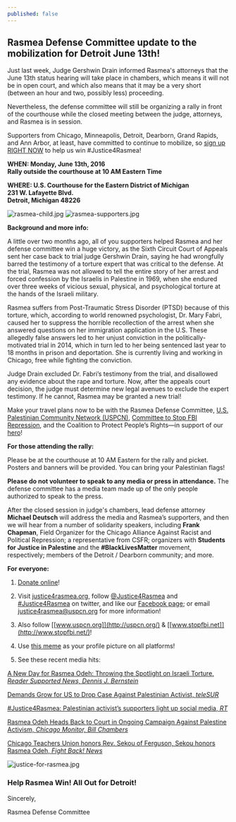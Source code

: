```yaml
---
published: false
---
```

## Rasmea Defense Committee update to the mobilization for Detroit June 13th! 

Just last week, Judge Gershwin Drain informed Rasmea's attorneys that the June 13th status hearing will take place in chambers, which means it will not be in open court, and which also means that it may be a very short (between an hour and two, possibly less) proceeding.

Nevertheless, the defense committee will still be organizing a rally in front of the courthouse while the closed meeting between the judge, attorneys, and Rasmea is in session. 

Supporters from Chicago, Minneapolis, Detroit, Dearborn, Grand Rapids, and Ann Arbor, at least, have committed to continue to mobilize, so [sign up RIGHT NOW](https://docs.google.com/forms/d/1ru4N5poBF6KsKCmq7ufDuNAGKX7dkoaVKGMFMsvNiaw/viewform?c=0&w=1) to help us win #Justice4Rasmea!
 
**WHEN: Monday, June 13th, 2016
<br>Rally outside the courthouse at 10 AM Eastern Time**

**WHERE: U.S. Courthouse for the Eastern District of Michigan
<br>231 W. Lafayette Blvd.
<br>Detroit, Michigan 48226**

![rasmea-child.jpg]({{site.baseurl}}/assets/img/rasmea-child.jpg) ![rasmea-supporters.jpg]({{site.baseurl}}/assets/img/rasmea-supporters.jpg)

**Background and more info:**

A little over two months ago, all of you supporters helped Rasmea and her defense committee win a huge victory, as the Sixth Circuit Court of Appeals sent her case back to trial judge Gershwin Drain, saying he had wrongfully barred the testimony of a torture expert that was critical to the defense.  At the trial, Rasmea was not allowed to tell the entire story of her arrest and forced confession by the Israelis in Palestine in 1969, when she endured over three weeks of vicious sexual, physical, and psychological torture at the hands of the Israeli military.

Rasmea suffers from Post-Traumatic Stress Disorder (PTSD) because of this torture, which, according to world renowned psychologist, Dr. Mary Fabri, caused her to suppress the horrible recollection of the arrest when she answered questions on her immigration application in the U.S.  These allegedly false answers led to her unjust conviction in the politically-motivated trial in 2014, which in turn led to her being sentenced last year to 18 months in prison and deportation.  She is currently living and working in Chicago, free while fighting the conviction. 
 
Judge Drain excluded Dr. Fabri’s testimony from the trial, and disallowed any evidence about the rape and torture.  Now, after the appeals court decision, the judge must determine new legal avenues to exclude the expert testimony.  If he cannot, Rasmea may be granted a new trial!
 
Make your travel plans now to be with the Rasmea Defense Committee, [U.S. Palestinian Community Network (USPCN)](http://uspcn.org/), [Committee to Stop FBI Repression](http://www.stopfbi.net/), and the Coalition to Protect People’s Rights—in support of our [hero](http://justice4rasmea.org/about/)!
 
**For those attending the rally:**

Please be at the courthouse at 10 AM Eastern for the rally and picket. Posters and banners will be provided.  You can bring your Palestinian flags!  

**Please do not volunteer to speak to any media or press in attendance.** The defense committee has a media team made up of the only people authorized to speak to the press.

After the closed session in judge's chambers, lead defense attorney **Michael Deutsch** will address the media and Rasmea’s supporters, and then we will hear from a number of solidarity speakers, including **Frank Chapman**, Field Organizer for the Chicago Alliance Against Racist and Political Repression; a representative from CSFR; organizers with **Students for Justice in Palestine** and the **#BlackLivesMatter** movement, respectively; members of the Detroit / Dearborn community; and more.

**For everyone:**

1. [Donate online](http://justice4rasmea.org/donate/)! 

2. Visit [justice4rasmea.org](http://justice4rasmea.org/), follow [@Justice4Rasmea](https://twitter.com/justice4rasmea) and [#Justice4Rasmea](https://twitter.com/hashtag/Justice4Rasmea?src=hash) on twitter, and like our [Facebook page](https://www.facebook.com/Free-Rasmea-Now-678264732186412); or email [justice4rasmea@uspcn.org](mailto:justice4rasmea@uspcn.org) for more information!

3. Also follow [[www.uspcn.org]](http://uspcn.org/)  &  [[www.stopfbi.net]](http://www.stopfbi.net/)!

4. Use [this meme](http://justice4rasmea.tumblr.com/image/138121026427) as your profile picture on all platforms!

5. See these recent media hits:

[A New Day for Rasmea Odeh: Throwing the Spotlight on Israeli Torture, _Reader Supported News, Dennis J. Bernstein_](http://readersupportednews.org/opinion2/277-75/36119-a-new-day-for-rasmea-odeh-throwing-the-spotlight-on-israeli-torture)

[Demands Grow for US to Drop Case Against Palestinian Activist, _teleSUR_](http://www.telesurtv.net/english/news/Supporters-Campaign-to-Free-US-Palestinian-Activist-Rasmea-Odeh-20160128-0005.html)

[#Justice4Rasmea: Palestinian activist’s supporters light up social media, _RT_](https://www.rt.com/news/330533-palestinian-activist-trial-us-israel/)

[Rasmea Odeh Heads Back to Court in Ongoing Campaign Against Palestine Activism, _Chicago Monitor, Bill Chambers_](http://chicagomonitor.com/2016/04/rasmea-odeh-heads-back-to-court-in-ongoing-campaign-against-palestine-activism/)

[Chicago Teachers Union honors Rev. Sekou of Ferguson, Sekou honors Rasmea Odeh, _Fight Back! News_](http://www.fightbacknews.org/2016/1/20/chicago-teachers-union-honors-rev-sekou-ferguson-sekou-honors-rasmea-odeh)

![justice-for-rasmea.jpg]({{site.baseurl}}/assets/img/justice-for-rasmea.jpg)

### Help Rasmea Win! All Out for Detroit!

Sincerely,

Rasmea Defense Committee
